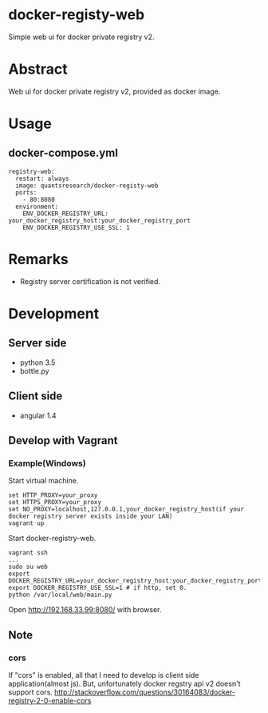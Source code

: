 # docker-registy-web
Simple web ui for docker private registry v2.

# Abstract
Web ui for docker private registry v2, provided as docker image.

# Usage

## docker-compose.yml

    registry-web:
      restart: always
      image: quantsresearch/docker-registy-web
      ports:
        - 80:8080
      environment:
        ENV_DOCKER_REGISTRY_URL: your_docker_registry_host:your_docker_registry_port
        ENV_DOCKER_REGISTRY_USE_SSL: 1

# Remarks
* Registry server certification is not verified.


# Development

## Server side
* python 3.5
* bottle.py

## Client side
* angular 1.4

## Develop with Vagrant

### Example(Windows)

Start virtual machine.

    set HTTP_PROXY=your_proxy
    set HTTPS_PROXY=your_proxy
    set NO_PROXY=localhost,127.0.0.1,your_docker_registry_host(if your docker registry server exists inside your LAN)
    vagrant up

Start docker-registry-web.

    vagrant ssh
    ...
    sudo su web
    export DOCKER_REGISTRY_URL=your_docker_registry_host:your_docker_registry_port
    export DOCKER_REGISTRY_USE_SSL=1 # if http, set 0.
    python /var/local/web/main.py
    
Open http://192.168.33.99:8080/ with browser.
    
## Note

### cors
If "cors" is enabled, all that I need to develop is client side application(almost js).
But, unfortunately docker regstry api v2 doesn't support cors.
http://stackoverflow.com/questions/30164083/docker-registry-2-0-enable-cors

